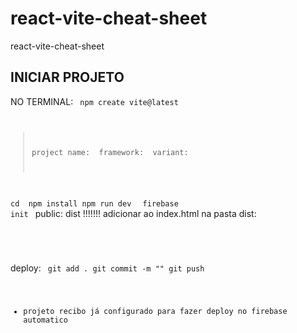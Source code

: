# react-vite-cheat-sheet
react-vite-cheat-sheet

## INICIAR PROJETO

NO TERMINAL:
<code>
npm create vite@latest
 > project name: <escolher nome>
 > framework: <react>
 > variant: <JS>

cd <nome do projeto>
npm install
npm run dev
</code>
<code>
firebase init
</code>
public: dist !!!!!!!
adicionar ao index.html na pasta dist:
<code>
<script src="/main.jsx" type="module"></script>
</code>

deploy:
<code>
git add .
git commit -m "<message>"
git push

* projeto recibo já configurado para fazer deploy no firebase automatico
